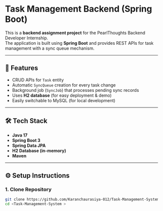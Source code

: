 # Task Management Backend (Spring Boot)

This is a **backend assignment project** for the PearlThoughts Backend Developer Internship.  
The application is built using **Spring Boot** and provides REST APIs for task management with a sync queue mechanism.

---

## 🚀 Features
- CRUD APIs for `Task` entity  
- Automatic `SyncQueue` creation for every task change  
- Background job (`SyncJob`) that processes pending sync records  
- Uses **H2 database** (for easy deployment & demo)  
- Easily switchable to MySQL (for local development)

---

## 🛠 Tech Stack
- **Java 17**  
- **Spring Boot 3**  
- **Spring Data JPA**  
- **H2 Database (in-memory)**  
- **Maven**

---

## ⚙️ Setup Instructions

### 1. Clone Repository
```bash
git clone https://github.com/Karanchaurasiya-012/Task-Management-System.git
cd <Task-Management-System >

